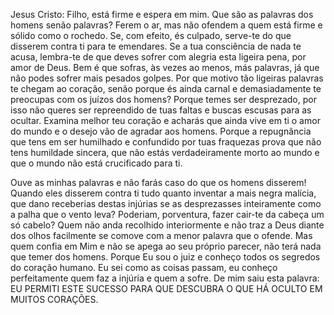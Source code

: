 Jesus Cristo: Filho, está firme e espera em mim. Que são as palavras dos homens senão palavras? Ferem o ar, mas não ofendem a quem está firme e sólido como o rochedo. Se, com efeito, és culpado, serve-te do que disserem contra ti para te emendares. Se a tua consciência de nada te acusa, lembra-te de que deves sofrer com alegria esta ligeira pena, por amor de Deus. Bem é que sofras, às vezes ao menos, más palavras, já que não podes sofrer mais pesados golpes. Por que motivo tão ligeiras palavras te chegam ao coração, senão porque és ainda carnal e demasiadamente te preocupas com os juízos dos homens? Porque temes ser desprezado, por isso não queres ser repreendido de tuas faltas e buscas escusas para as ocultar. Examina melhor teu coração e acharás que ainda vive em ti o amor do mundo e o desejo vão de agradar aos homens. Porque a repugnância que tens em ser humilhado e confundido por tuas fraquezas prova que não tens humildade sincera, que não estás verdadeiramente morto ao mundo e que o mundo não está crucificado para ti.

Ouve as minhas palavras e não farás caso do que os homens disserem! Quando eles disserem contra ti tudo quanto inventar a mais negra malícia, que dano receberias destas injúrias se as desprezasses inteiramente como a palha que o vento leva? Poderiam, porventura, fazer cair-te da cabeça um só cabelo? Quem não anda recolhido interiormente e não traz a Deus diante dos olhos facilmente se comove com a menor palavra que o ofende. Mas quem confia em Mim e não se apega ao seu próprio parecer, não terá nada que temer dos homens. Porque Eu sou o juiz e conheço todos os segredos do coração humano. Eu sei como as coisas passam, eu conheço perfeitamente quem faz a injúria e quem a sofre. De mim saiu esta palavra: EU PERMITI ESTE SUCESSO PARA QUE DESCUBRA O QUE HÁ OCULTO EM MUITOS CORAÇÕES.